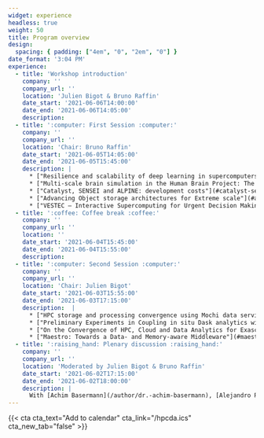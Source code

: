 ```yaml
---
widget: experience
headless: true
weight: 50
title: Program overview
design:
  spacing: { padding: ["4em", "0", "2em", "0"] }
date_format: '3:04 PM'
experience:
  - title: 'Workshop introduction'
    company: ''
    company_url: ''
    location: 'Julien Bigot & Bruno Raffin'
    date_start: '2021-06-06T14:00:00'
    date_end: '2021-06-06T14:05:00'
    description: 
  - title: ':computer: First Session :computer:'
    company: ''
    company_url: ''
    location: 'Chair: Bruno Raffin'
    date_start: '2021-06-05T14:05:00'
    date_end: '2021-06-05T15:45:00'
    description: |
      * ["Resilience and scalability of deep learning in supercomputers"](#resilience-and-scalability-of-deep-learning-in-supercomputers) by [Leonardo Bautista Gomez](/author/dr.-leonardo-bautista-gomez).
      * ["Multi-scale brain simulation in the Human Brain Project: The EBRAINS in-transit simulation and analysis infrastructure"](#multi-scale-brain-simulation-in-the-human-brain-project-the-ebrains-in-transit-simulation-and-analysis-infrastructure) by [Wouter Klijn](/author/wouter-klijn).
      * ["Catalyst, SENSEI and ALPINE: development costs"](#catalyst-sensei-and-alpine-development-costs) by [Charles Gueunet](/author/dr.-charles-gueunet).
      * ["Advancing Object storage architectures for Extreme scale"](#advancing-object-storage-architectures-for-extreme-scale) by [Sai Narasimhamurthy](/author/dr.-sai-narasimhamurthy).
      * ["VESTEC – Interactive Supercomputing for Urgent Decision Making"](#vestec--interactive-supercomputing-for-urgent-decision-making) by [Achim Basermann](/author/dr.-achim-basermann).
  - title: ':coffee: Coffee break :coffee:'
    company: ''
    company_url: ''
    location: ''
    date_start: '2021-06-04T15:45:00'
    date_end: '2021-06-04T15:55:00'
    description: 
  - title: ':computer: Second Session :computer:'
    company: ''
    company_url: ''
    location: 'Chair: Julien Bigot'
    date_start: '2021-06-03T15:55:00'
    date_end: '2021-06-03T17:15:00'
    description:  |
      * ["HPC storage and processing convergence using Mochi data services"](#hpc-storage-and-processing-convergence-using-mochi-data-services) by [Matthieu Dorier](/author/dr.-matthieu-dorier/).
      * ["Preliminary Experiments in Coupling in situ Dask analytics with MPI Simulations"](#preliminary-experiments-in-coupling-in-situ-dask-analytics-with-mpi-simulations) by [Amal Gueroudji](/author/amal-gueroudji).
      * ["On the Convergence of HPC, Cloud and Data Analytics for Exascale Weather Forecasting - ECMWF Present and Future"](#on-the-convergence-of-hpc-cloud-and-data-analytics-for-exascale-weather-forecasting---ecmwf-present-and-future) by [Tiago Quintino](/author/dr.-tiago-quintino).
      * ["Maestro: Towards a Data- and Memory-aware Middleware"](#maestro-towards-a-data--and-memory-aware-middleware) by [Dirk Pleiter](/author/prof.-dr.-dirk-pleiter).
  - title: ':raising_hand: Plenary discussion :raising_hand:' 
    company: ''
    company_url: ''
    location: 'Moderated by Julien Bigot & Bruno Raffin'
    date_start: '2021-06-02T17:15:00'
    date_end: '2021-06-02T18:00:00'
    description: |
      With [Achim Basermann](/author/dr.-achim-basermann), [Alejandro Ribes](/author/dr.-alejandro-ribes), [Amal Gueroudji](/author/amal-gueroudji), [Bruno Raffin](/author/dr.-bruno-raffin), [Charles Gueunet](/author/dr.-charles-gueunet), [Dirk Pleiter](/author/prof.-dr.-dirk-pleiter), [Julien Bigot](/author/dr.-julien-bigot), [Leonardo Bautista Gomez](/author/dr.-leonardo-bautista-gomez), [Matthieu Dorier](/author/dr.-matthieu-dorier), [Sai Narasimhamurthy](/author/dr.-sai-narasimhamurthy), [Tiago Quintino](/author/dr.-tiago-quintino), [Virginie Grandgirard](/author/dr.-virginie-grandgirard) & [Wouter Klijn](/author/wouter-klijn)
---
```


{{< cta cta_text="<i class='fas fa-calendar-plus  pr-1 fa-fw'></i>Add to calendar" cta_link="/hpcda.ics" cta_new_tab="false" >}}


